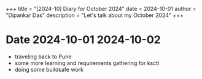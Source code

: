 +++
title = "[2024-10] Diary for October 2024"
date = 2024-10-01
author = "Dipankar Das"
description = "Let's talk about my October 2024"
+++

# Date 2024-10-01 2024-10-02
* traveling back to Pune
* some more learning and requirements gathering for ksctl
* doing some buildsafe work
